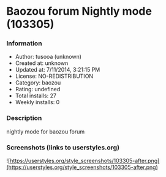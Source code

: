 # Baozou forum Nightly mode (103305)

### Information
- Author: tusooa (unknown)
- Created at: unknown
- Updated at: 7/11/2014, 3:21:15 PM
- License: NO-REDISTRIBUTION
- Category: baozou
- Rating: undefined
- Total installs: 27
- Weekly installs: 0


### Description
nightly mode for baozou forum


### Screenshots (links to userstyles.org)
![https://userstyles.org/style_screenshots/103305-after.png](https://userstyles.org/style_screenshots/103305-after.png)



